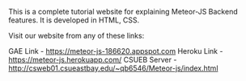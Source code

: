 This is a complete tutorial website for explaining Meteor-JS Backend features. It is developed in HTML, CSS. 

Visit our website from any of these links: 

GAE Link - https://meteor-js-186620.appspot.com 
Heroku Link - https://meteor-js.herokuapp.com/ 
CSUEB Server - http://csweb01.csueastbay.edu/~qb6546/Meteor-js/index.html 
